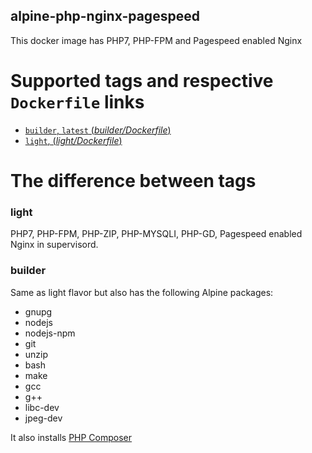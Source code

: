 ## alpine-php-nginx-pagespeed ##

This docker image has PHP7, PHP-FPM and Pagespeed enabled Nginx

# Supported tags and respective `Dockerfile` links

-	[`builder`, `latest` (*builder/Dockerfile*)](builder/Dockerfile)
-	[`light`, (*light/Dockerfile*)](light/Dockerfile)

# The difference between tags

### light

PHP7, PHP-FPM, PHP-ZIP, PHP-MYSQLI, PHP-GD, Pagespeed enabled Nginx in supervisord.

### builder

Same as light flavor but also has the following Alpine packages:
- gnupg
- nodejs
- nodejs-npm
- git
- unzip
- bash
- make
- gcc
- g++
- libc-dev
- jpeg-dev

It also installs [PHP Composer](https://getcomposer.org/)
